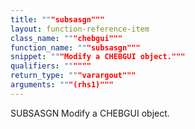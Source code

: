 ```yaml
---
title: """subsasgn"""
layout: function-reference-item
class_name: """chebgui"""
function_name: """subsasgn"""
snippet: """Modify a CHEBGUI object."""
qualifiers: """"""
return_type: """varargout"""
arguments: """(rhs1)"""
---
```


  SUBSASGN   Modify a CHEBGUI object.
